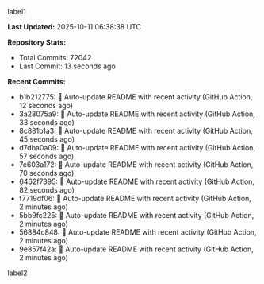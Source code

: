 
label1 
<!-- ACTIVITY_START -->
**Last Updated:** 2025-10-11 06:38:38 UTC

**Repository Stats:**
- Total Commits: 72042
- Last Commit: 13 seconds ago

**Recent Commits:**
- b1b212775: 🤖 Auto-update README with recent activity (GitHub Action, 12 seconds ago)
- 3a28075a9: 🤖 Auto-update README with recent activity (GitHub Action, 33 seconds ago)
- 8c881b1a3: 🤖 Auto-update README with recent activity (GitHub Action, 45 seconds ago)
- d7dba0a09: 🤖 Auto-update README with recent activity (GitHub Action, 57 seconds ago)
- 7c603a172: 🤖 Auto-update README with recent activity (GitHub Action, 70 seconds ago)
- 6462f7395: 🤖 Auto-update README with recent activity (GitHub Action, 82 seconds ago)
- f7719df06: 🤖 Auto-update README with recent activity (GitHub Action, 2 minutes ago)
- 5bb9fc225: 🤖 Auto-update README with recent activity (GitHub Action, 2 minutes ago)
- 56884c848: 🤖 Auto-update README with recent activity (GitHub Action, 2 minutes ago)
- 9e857f42a: 🤖 Auto-update README with recent activity (GitHub Action, 2 minutes ago)
<!-- ACTIVITY_END -->

label2
